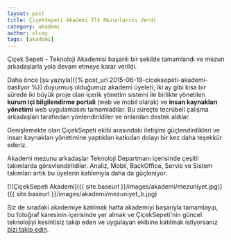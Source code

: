 ```yaml
---
layout: post
title: ÇiçekSepeti Akademi İlk Mezunlarını Verdi
category: akademi
author: olcay
tags: [akademi]
---
```

Çiçek Sepeti - Teknoloji Akademisi başarılı bir şekilde tamamlandı ve mezun arkadaşlarla yola devam etmeye karar verildi.

Daha önce [şu yazıyla]({% post_url 2015-06-19-ciceksepeti-akademi-basliyor %}) duyurmuş olduğumuz akademi üyeleri, iki ay gibi kısa bir sürede iki büyük proje olan içerik yönetim sistemi ile birlikte yönetilen **kurum içi bilgilendirme portali** (web ve mobil olarak) ve **insan kaynakları yönetimi** web uygulamasını tamamladılar. Bu süreçte tecrübeli çalışma arkadaşları tarafından yönlendirildiler ve onlardan destek aldılar.

Genişlemekte olan ÇiçekSepeti ekibi arasındaki iletişimi güçlendirdikleri ve insan kaynakları yönetimine yaptıkları katkıdan dolayı bir kez daha teşekkür ederiz.

Akademi mezunu arkadaşlar Teknoloji Departmanı içerisinde çeşitli takımlarda görevlendirildiler. Analiz, Mobil, BackOffice, Servis ve Sistem takımları artık bu üyelerin katılımıyla daha da güçleniyor. 

[![ÇiçekSepeti Akademi]({{ site.baseurl }}/images/akademi/mezuniyet.jpg)]({{ site.baseurl }}/images/akademi/mezuniyet_b.jpg)

Siz de sıradaki akademiye katılmak hatta akademiyi başarıyla tamamlayıp, bu fotoğraf karesinin içerisinde yer almak ve ÇiçekSepeti'nin güncel teknolojiyi kesintisiz takip eden ve uygulayan ekibine katılmak istiyorsanız [bizi takip edin](http://www.twitter.com/TechCicekSepeti).
